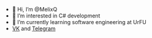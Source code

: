 - 👋 Hi, I’m @MelixQ
- 👀 I’m interested in C# development
- 🌱 I’m currently learning software engineering at UrFU
- [VK](http://vk.com/melix42 "My VK profile") and [Telegram](https://telegram.me/melix42 "My Telegram")

<!---
MelixQ/MelixQ is a ✨ special ✨ repository because its `README.md` (this file) appears on your GitHub profile.
You can click the Preview link to take a look at your changes.
--->
